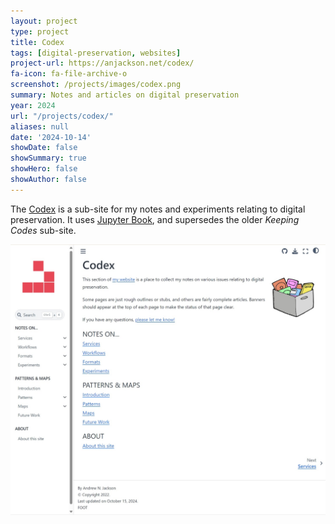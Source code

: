 ```yaml
---
layout: project
type: project
title: Codex
tags: [digital-preservation, websites]
project-url: https://anjackson.net/codex/
fa-icon: fa-file-archive-o
screenshot: /projects/images/codex.png
summary: Notes and articles on digital preservation
year: 2024
url: "/projects/codex/"
aliases: null
date: '2024-10-14'
showDate: false
showSummary: true
showHero: false
showAuthor: false
---
```


The [Codex](https://anjackson.net/codex/) is a sub-site for my notes and experiments relating to digital preservation. It uses [Jupyter Book](https://jupyterbook.org), and supersedes the older _Keeping Codes_ sub-site.

![](./codex.jpeg)